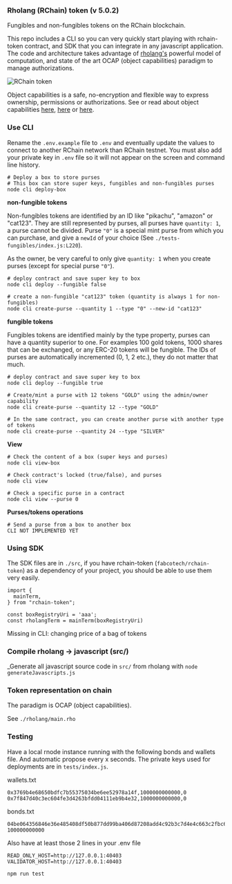### Rholang (RChain) token (v 5.0.2)

Fungibles and non-fungibles tokens on the RChain blockchain.

This repo includes a CLI so you can very quickly start playing with rchain-token contract, and SDK that you can integrate in any javascript application. The code and architecture takes advantage of [rholang's](https://rchain.coop/) powerful model of computation, and state of the art OCAP (object capabilities) paradigm to manage authorizations.

![RChain token](https://i.ibb.co/qrnCwVp/rchaintoken.png)

Object capabilities is a safe, no-encryption and flexible way to express ownership, permissions or authorizations. See or read about object capabilities [here](https://www.youtube.com/watch?v=EGX2I31OhBE), [here](https://www.youtube.com/watch?v=ZnBbi6ifzdo) or [here](http://erights.org/elib/capability/ode/ode-capabilities.html).

### Use CLI

Rename the `.env.example` file to `.env` and eventually update the values to connect to another RChain network than RChain testnet. You must also add your private key in `.env` file so it will not appear on the screen and command line history.

```
# Deploy a box to store purses
# This box can store super keys, fungibles and non-fungibles purses
node cli deploy-box
```

**non-fungible tokens**

Non-fungibles tokens are identified by an ID like "pikachu", "amazon" or "cat123". They are still represented by purses, all purses have `quantity: 1`, a purse cannot be divided. Purse `"0"` is a special mint purse from which you can purchase, and give a `newId` of your choice (See `./tests-fungibles/index.js:L220`).

As the owner, be very careful to only give `quantity: 1` when you create purses (except for special purse `"0"`).

```
# deploy contract and save super key to box
node cli deploy --fungible false

# create a non-fungible "cat123" token (quantity is always 1 for non-fungibles)
node cli create-purse --quantity 1 --type "0" --new-id "cat123"
```

**fungible tokens**

Fungibles tokens are identified mainly by the type property, purses can have a quantity superior to one. For examples 100 gold tokens, 1000 shares that can be exchanged, or any ERC-20 tokens will be fungible. The IDs of purses are automatically incremented (0, 1, 2 etc.), they do not matter that much.

```
# deploy contract and save super key to box
node cli deploy --fungible true

# Create/mint a purse with 12 tokens "GOLD" using the admin/owner capability
node cli create-purse --quantity 12 --type "GOLD"

# In the same contract, you can create another purse with another type of tokens
node cli create-purse --quantity 24 --type "SILVER"
```

**View**

```
# Check the content of a box (super keys and purses)
node cli view-box
```

```
# Check contract's locked (true/false), and purses
node cli view
```

```
# Check a specific purse in a contract
node cli view --purse 0
```

**Purses/tokens operations**

```
# Send a purse from a box to another box
CLI NOT IMPLEMENTED YET
```

### Using SDK

The SDK files are in `./src`, if you have rchain-token (`fabcotech/rchain-token`) as a dependency of your project, you should be able to use them very easily.

```
import {
  mainTerm,
} from "rchain-token";

const boxRegistryUri = 'aaa';
const rholangTerm = mainTerm(boxRegistryUri)
```

Missing in CLI: changing price of a bag of tokens

### Compile rholang -> javascript (src/)

\_Generate all javascript source code in `src/` from rholang with `node generateJavascripts.js`

### Token representation on chain

The paradigm is OCAP (object capabilities).

See `./rholang/main.rho`

### Testing

Have a local rnode instance running with the following bonds and wallets file. And automatic propose every x seconds. The private keys used for deployments are in `tests/index.js`.

wallets.txt

```
0x3769b4e68650bdfc7b55375034be6ee52978a14f,1000000000000,0
0x7f847d40c3ec604fe3d4263bfdd04111eb9b4e32,1000000000000,0
```

bonds.txt

```
04be064356846e36e485408df50b877dd99ba406d87208add4c92b3c7d4e4c663c2fbc6a1e6534c7e5c0aec00b26486fad1daf20079423b7c8ebffbbdff3682b58 100000000000
```

Also have at least those 2 lines in your .env file

```
READ_ONLY_HOST=http://127.0.0.1:40403
VALIDATOR_HOST=http://127.0.0.1:40403
```

`npm run test`

